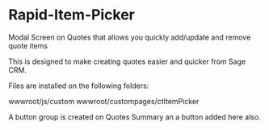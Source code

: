 # Rapid-Item-Picker

Modal Screen on Quotes that allows you quickly add/update and remove quote items

This is designed to make creating quotes easier and quicker from Sage CRM.

Files are installed on the following folders:

  wwwroot/js/custom
  wwwroot/custompages/ctItemPicker
  
A button group is created on Quotes Summary an a button added here also. 

